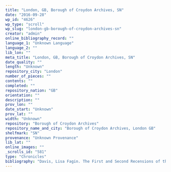 ```yaml
---
title: "London, GB, Borough of Croydon Archives, SN"
date: "2016-09-28"
wp_id: "4626"
wp_type: "scroll"
wp_slug: "london-gb-borough-of-croydon-archives-sn"
creator: "admin"
online_bibliography_record: ""
language_1: "Unknown Language"
language_2: ""
lib_lon: ""
meta_title: "London, GB, Borough of Croydon Archives, SN"
date_quality: ""
length: "Unknown"
repository_city: "London"
number_of_pieces: ""
contents: ""
completed: ""
repository_nation: "GB"
orientation: ""
description: ""
prov_lon: ""
date_start: "Unknown"
prov_lat: ""
width: "Unknown"
repository: "Borough of Croydon Archives"
repository_name_and_city: "Borough of Croydon Archives, London GB"
shelfmark: "SN"
provenance: "Unknown Provenance"
lib_lat: ""
online_images: ""
_scrolls_id: "581"
type: "Chronicles"
bibliography: "Davis, Lisa Fagin. The First and Second Recensions of the Chronique Anonyme Universelle: Houghton MS Typ 41 and MS Fr 49. Cambridge, MA: Harvard University, 2009."
---
```



